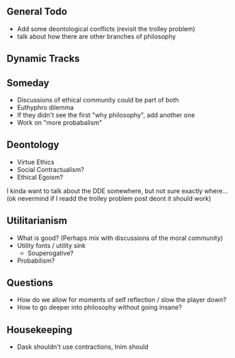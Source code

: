 General Todo
------------

 - Add some deontological conflicts (revisit the trolley problem)
 - talk about how there are other branches of philosophy

Dynamic Tracks
--------------

Someday
-------

 - Discussions of ethical community could be part of both
 - Euthyphro dilemma
 - If they didn't see the first "why philosophy", add another one
 - Work on "more probabalism"

Deontology
----------

 - Virtue Ethics
 - Social Contractualism?
 - Ethical Egoism?
 
I kinda want to talk about the DDE somewhere, but not sure exactly where... (ok nevermind if I readd the trolley problem post deont it should work)

Utilitarianism
--------------
 
  - What is good? (Perhaps mix with discussions of the moral community)
  - Utility fonts / utility sink
    - Souperogative?
  - Probabilism?

Questions
---------

 - How do we allow for moments of self reflection / slow the player down?
 - How to go deeper into philosophy without going insane?

Housekeeping
------------

 - Dask shouldn't use contractions, Inim should
